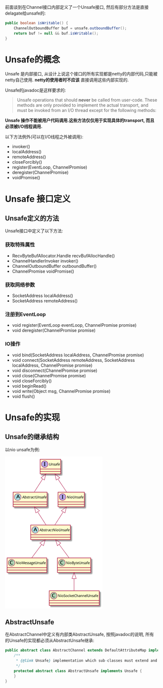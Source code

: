 前面谈到在Channel接口内部定义了一个Unsafe接口, 然后有部分方法是直接delagate给unsafe的:

```java
public boolean isWritable() {
    ChannelOutboundBuffer buf = unsafe.outboundBuffer();
    return buf != null && buf.isWritable();
}
```

# Unsafe的概念

Unsafe 是内部接口, 从设计上说这个接口的所有实现都是netty的内部代码,只能被netty自己使用. **netty的使用者时不应该** 直接调用这些内部实现的.

Unsafe的javadoc是这样要求的:

> Unsafe operations that should **never** be called from user-code. These methods are only provided to implement the actual transport, and must be invoked from an I/O thread except for the following methods:

**Unsafe 操作不能被用户代码调用.这些方法仅仅用于实现具体的transport, 而且必须被I/O线程调用.**

以下方法例外(可以在I/O线程之外被调用):

- invoker()
- localAddress()
- remoteAddress()
- closeForcibly()
- register(EventLoop, ChannelPromise)
- deregister(ChannelPromise)
- voidPromise()


# Unsafe 接口定义

## Unsafe定义的方法

Unsafe接口中定义了以下方法:

### 获取特殊属性

- RecvByteBufAllocator.Handle recvBufAllocHandle()
- ChannelHandlerInvoker invoker()
- ChannelOutboundBuffer outboundBuffer()
- ChannelPromise voidPromise()

### 获取网络参数

- SocketAddress localAddress()
- SocketAddress remoteAddress()

### 注册到EventLoop

- void register(EventLoop eventLoop, ChannelPromise promise)
- void deregister(ChannelPromise promise)

### IO操作

- void bind(SocketAddress localAddress, ChannelPromise promise)
- void connect(SocketAddress remoteAddress, SocketAddress localAddress, ChannelPromise promise)
- void disconnect(ChannelPromise promise)
- void close(ChannelPromise promise)
- void closeForcibly()
- void beginRead()
- void write(Object msg, ChannelPromise promise)
- void flush()

# Unsafe的实现

## Unsafe的继承结构

以nio unsafe为例:

![nio unsafe](./image/nio_unsafes.png)

## AbstractUnsafe

在AbstractChannel中定义有内部类AbstractUnsafe, 按照javadoc的说明, 所有的Unsafe的实现都必须从AbstractUnsafe继承:

```java
public abstract class AbstractChannel extends DefaultAttributeMap implements Channel {
    /**
     * {@link Unsafe} implementation which sub-classes must extend and use.
     */
    protected abstract class AbstractUnsafe implements Unsafe {
    }
}
```


